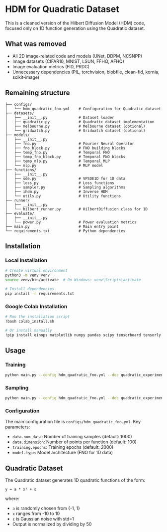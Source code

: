 # HDM for Quadratic Dataset

This is a cleaned version of the Hilbert Diffusion Model (HDM) code, focused only on 1D function generation using the Quadratic dataset.

## What was removed
- All 2D image-related code and models (UNet, DDPM, NCSNPP)
- Image datasets (CIFAR10, MNIST, LSUN, FFHQ, AFHQ)
- Image evaluation metrics (FID, PRDC)
- Unnecessary dependencies (PIL, torchvision, blobfile, clean-fid, kornia, scikit-image)

## Remaining structure
```
├── configs/
│   └── hdm_quadratic_fno.yml    # Configuration for Quadratic dataset
├── datasets/
│   ├── __init__.py              # Dataset loader
│   ├── quadratic.py             # Quadratic dataset implementation
│   ├── melbourne.py             # Melbourne dataset (optional)
│   └── gridwatch.py             # Gridwatch dataset (optional)
├── models/
│   ├── __init__.py
│   ├── fno.py                   # Fourier Neural Operator
│   ├── fno_block.py             # FNO building blocks
│   ├── temp_fno.py              # Temporal FNO
│   ├── temp_fno_block.py        # Temporal FNO blocks
│   ├── temp_mlp.py              # Temporal MLP
│   └── mlp.py                   # MLP model
├── functions/
│   ├── __init__.py
│   ├── sde.py                   # VPSDE1D for 1D data
│   ├── loss.py                  # Loss functions
│   ├── sampler.py               # Sampling algorithms
│   ├── ihdm.py                  # Inverse HDM
│   └── utils.py                 # Utility functions
├── runner/
│   ├── __init__.py
│   └── hilbert_runner.py        # HilbertDiffusion class for 1D
├── evaluate/
│   ├── __init__.py
│   └── power.py                 # Power evaluation metrics
├── main.py                      # Main entry point
└── requirements.txt             # Python dependencies
```

## Installation

### Local Installation
```bash
# Create virtual environment
python3 -m venv venv
source venv/bin/activate  # On Windows: venv\Scripts\activate

# Install dependencies
pip install -r requirements.txt
```

### Google Colab Installation
```bash
# Run the installation script
!bash colab_install.sh

# Or install manually
!pip install einops matplotlib numpy pandas scipy tensorboard tensorly tensorly-torch tqdm transformers scikit-learn glob2
```

## Usage

### Training
```bash
python main.py --config hdm_quadratic_fno.yml --doc quadratic_experiment
```

### Sampling
```bash
python main.py --config hdm_quadratic_fno.yml --doc quadratic_experiment --sample
```

### Configuration
The main configuration file is `configs/hdm_quadratic_fno.yml`. Key parameters:
- `data.num_data`: Number of training samples (default: 1000)
- `data.dimension`: Number of points per function (default: 100)
- `training.epochs`: Training epochs (default: 2000)
- `model.type`: Model architecture (FNO for 1D data)

## Quadratic Dataset
The Quadratic dataset generates 1D quadratic functions of the form:
```
y = a * x² + ε
```
where:
- `a` is randomly chosen from {-1, 1}
- `x` ranges from -10 to 10
- `ε` is Gaussian noise with std=1
- Output is normalized by dividing by 50
